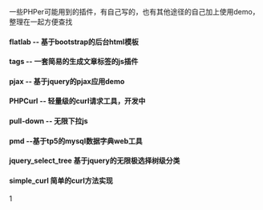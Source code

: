 一些PHPer可能用到的插件，有自己写的，也有其他途径的自己加上使用demo，整理在一起方便查找

#### flatlab  -- 基于bootstrap的后台html模板

#### tags -- 一套简易的生成文章标签的js插件

#### pjax -- 基于jquery的pjax应用demo

#### PHPCurl -- 轻量级的curl请求工具，开发中

#### pull-down  -- 无限下拉js

#### pmd --基于tp5的mysql数据字典web工具

#### jquery_select_tree 基于jquery的无限极选择树级分类

#### simple_curl 简单的curl方法实现

1

